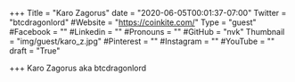 +++
Title = "Karo Zagorus"
date = "2020-06-05T00:01:37-07:00"
Twitter = "btcdragonlord"
#Website = "https://coinkite.com/"
Type = "guest"
#Facebook = ""
#Linkedin = ""
#Pronouns = ""
#GitHub = "nvk"
Thumbnail = "img/guest/karo_z.jpg"
#Pinterest = ""
#Instagram = ""
#YouTube = ""
draft = "True"

+++
Karo Zagorus aka btcdragonlord